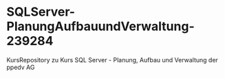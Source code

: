 # SQLServer-PlanungAufbauundVerwaltung-239284
KursRepository zu Kurs SQL Server - Planung, Aufbau und Verwaltung der ppedv AG
